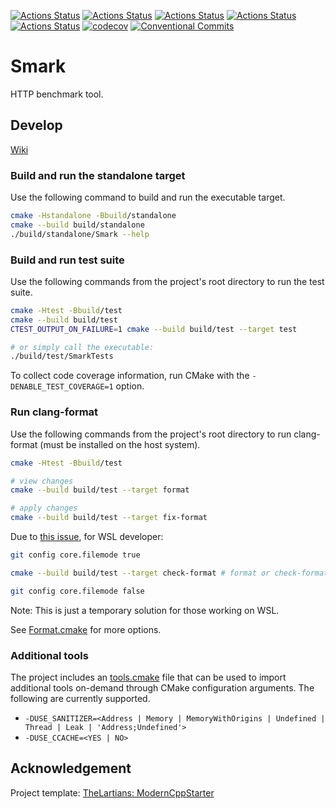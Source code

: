 [![Actions Status](https://github.com/RobertIndie/smark/workflows/Ubuntu/badge.svg)](https://github.com/RobertIndie/smark/actions)
[![Actions Status](https://github.com/RobertIndie/smark/workflows/Windows/badge.svg)](https://github.com/RobertIndie/smark/actions)
[![Actions Status](https://github.com/RobertIndie/smark/workflows/Style/badge.svg)](https://github.com/RobertIndie/smark/actions)
[![Actions Status](https://github.com/RobertIndie/smark/workflows/Install/badge.svg)](https://github.com/RobertIndie/smark/actions)
[![Actions Status](https://github.com/RobertIndie/smark/workflows/Standalone/badge.svg)](https://github.com/RobertIndie/smark/actions)
[![codecov](https://codecov.io/gh/RobertIndie/smark/branch/master/graph/badge.svg)](https://codecov.io/gh/RobertIndie/smark)
[![Conventional Commits](https://img.shields.io/badge/Conventional%20Commits-1.0.0-yellow.svg)](https://conventionalcommits.org)

# Smark

HTTP benchmark tool.

## Develop

[Wiki](https://github.com/RobertIndie/smark/wiki)

### Build and run the standalone target

Use the following command to build and run the executable target.

```bash
cmake -Hstandalone -Bbuild/standalone
cmake --build build/standalone
./build/standalone/Smark --help
```

### Build and run test suite

Use the following commands from the project's root directory to run the test suite.

```bash
cmake -Htest -Bbuild/test
cmake --build build/test
CTEST_OUTPUT_ON_FAILURE=1 cmake --build build/test --target test

# or simply call the executable: 
./build/test/SmarkTests
```

To collect code coverage information, run CMake with the `-DENABLE_TEST_COVERAGE=1` option.

### Run clang-format

Use the following commands from the project's root directory to run clang-format (must be installed on the host system).

```bash
cmake -Htest -Bbuild/test

# view changes
cmake --build build/test --target format

# apply changes
cmake --build build/test --target fix-format
```

Due to [this issue](https://github.com/TheLartians/Format.cmake/issues/8), for WSL developer:

```bash
git config core.filemode true

cmake --build build/test --target check-format # format or check-format

git config core.filemode false
```

Note: This is just a temporary solution for those working on WSL.

See [Format.cmake](https://github.com/TheLartians/Format.cmake) for more options.

### Additional tools

The project includes an [tools.cmake](cmake/tools.cmake) file that can be used to import additional tools on-demand through CMake configuration arguments.
The following are currently supported.

- `-DUSE_SANITIZER=<Address | Memory | MemoryWithOrigins | Undefined | Thread | Leak | 'Address;Undefined'>`
- `-DUSE_CCACHE=<YES | NO>`

## Acknowledgement

Project template: [TheLartians: ModernCppStarter](https://github.com/TheLartians/ModernCppStarter)
